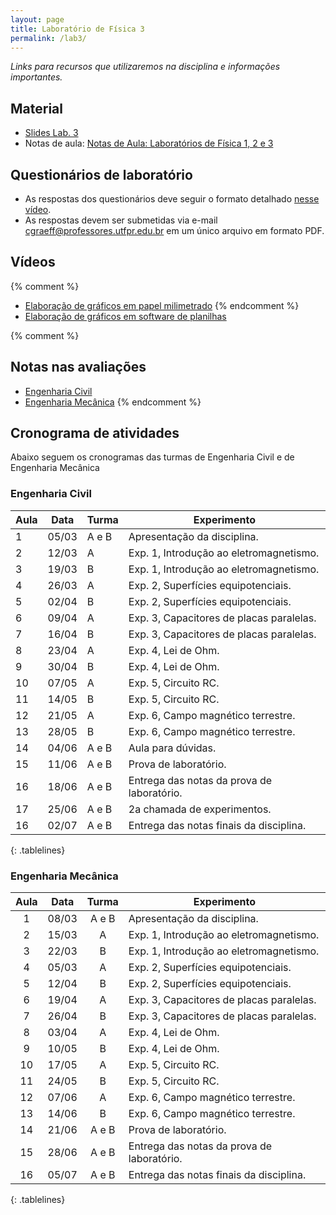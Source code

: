 ```yaml
---
layout: page
title: Laboratório de Física 3
permalink: /lab3/
---
```


*Links para recursos que utilizaremos na disciplina e informações importantes.*

## Material
- [Slides Lab. 3](https://github.com/cgraeff/cgraeff.github.io/raw/master/slideslab3.pdf)
- Notas de aula: [Notas de Aula: Laboratórios de Física 1, 2 e 3](https://github.com/cgraeff/NotasLab/raw/master/NotasLaboratorio.pdf)

## Questionários de laboratório
- As respostas dos questionários deve seguir o formato detalhado [nesse vídeo](https://www.youtube.com/watch?v=BIVszojx9B4).
- As respostas devem ser submetidas via e-mail [cgraeff@professores.utfpr.edu.br](mailto:cgraeff@professores.utfpr.edu.br) em um único arquivo em formato PDF.

## Vídeos
{% comment %}
- [Elaboração de gráficos em papel milimetrado](https://www.youtube.com/watch?v=YqKnV53UBDs&list=PLOaZLpYR0EZ5gLuFOneNgXdDREAapj-3V&index=5&t=2s)
{% endcomment %}
- [Elaboração de gráficos em software de planilhas](https://www.youtube.com/watch?v=x2kVREJWKGc&list=PLOaZLpYR0EZ5gLuFOneNgXdDREAapj-3V&index=6&t=2s)

{% comment %}
## Notas nas avaliações
- [Engenharia Civil](https://docs.google.com/spreadsheets/d/1jSljSxtMIdXV2PUtUWjJe6P7LCwAjXSAK0-N2nVGVaU/edit?usp=sharing)
- [Engenharia Mecânica](https://docs.google.com/spreadsheets/d/1-M2lEaOICcVvf9iWYJBk_BC3WpW5IhjEdhFIJxve24w/edit?usp=sharing)
{% endcomment %}

## Cronograma de atividades
Abaixo seguem os cronogramas das turmas de Engenharia Civil e de Engenharia Mecânica

### Engenharia Civil
<style>
.tablelines table, .tablelines td, .tablelines th {
        border: 1px solid black;
        }
</style>
| Aula | Data  | Turma | Experimento |
| ---- | ----- | ----- | ----------- |
|   1  | 05/03 | A e B | Apresentação da disciplina. |
|   2  | 12/03 |   A   | Exp. 1, Introdução ao eletromagnetismo. |
|   3  | 19/03 |   B   | Exp. 1, Introdução ao eletromagnetismo. |
|   4  | 26/03 |   A   | Exp. 2, Superfícies equipotenciais. |
|   5  | 02/04 |   B   | Exp. 2, Superfícies equipotenciais. |
|   6  | 09/04 |   A   | Exp. 3, Capacitores de placas paralelas. |
|   7  | 16/04 |   B   | Exp. 3, Capacitores de placas paralelas. |
|   8  | 23/04 |   A   | Exp. 4, Lei de Ohm. |
|   9  | 30/04 |   B   | Exp. 4, Lei de Ohm. |
|  10  | 07/05 |   A   | Exp. 5, Circuito RC. |
|  11  | 14/05 |   B   | Exp. 5, Circuito RC. |
|  12  | 21/05 |   A   | Exp. 6, Campo magnético terrestre. |
|  13  | 28/05 |   B   | Exp. 6, Campo magnético terrestre. |
|  14  | 04/06 | A e B | Aula para dúvidas. |
|  15  | 11/06 | A e B | Prova de laboratório. |
|  16  | 18/06 | A e B | Entrega das notas da prova de laboratório. |
|  17  | 25/06 | A e B | 2a chamada de experimentos. |
|  16  | 02/07 | A e B | Entrega das notas finais da disciplina. |
{: .tablelines}

### Engenharia Mecânica
| Aula | Data  | Turma | Experimento |
|:----:|:-----:|:-----:|-------------|
|   1  | 08/03 | A e B | Apresentação da disciplina. |
|   2  | 15/03 |   A   | Exp. 1, Introdução ao eletromagnetismo. |
|   3  | 22/03 |   B   | Exp. 1, Introdução ao eletromagnetismo. |
|   4  | 05/03 |   A   | Exp. 2, Superfícies equipotenciais. |
|   5  | 12/04 |   B   | Exp. 2, Superfícies equipotenciais. |
|   6  | 19/04 |   A   | Exp. 3, Capacitores de placas paralelas. |
|   7  | 26/04 |   B   | Exp. 3, Capacitores de placas paralelas. |
|   8  | 03/04 |   A   | Exp. 4, Lei de Ohm. |
|   9  | 10/05 |   B   | Exp. 4, Lei de Ohm. |
|  10  | 17/05 |   A   | Exp. 5, Circuito RC. |
|  11  | 24/05 |   B   | Exp. 5, Circuito RC. |
|  12  | 07/06 |   A   | Exp. 6, Campo magnético terrestre. |
|  13  | 14/06 |   B   | Exp. 6, Campo magnético terrestre. |
|  14  | 21/06 | A e B | Prova de laboratório. |
|  15  | 28/06 | A e B | Entrega das notas da prova de laboratório. |
|  16  | 05/07 | A e B | Entrega das notas finais da disciplina. |
{: .tablelines}



